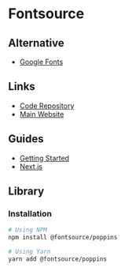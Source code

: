 # Fontsource

<!--
https://github.com/chrsep/grayson/blob/main/src/pages/_app.tsx
-->

## Alternative

- [Google Fonts](/google/google-fonts.md)

## Links

- [Code Repository](https://github.com/fontsource/fontsource)
- [Main Website](https://fontsource.org/)

## Guides

- [Getting Started](https://fontsource.org/docs/getting-started)
- [Next.js](https://fontsource.org/docs/guides/nextjs)

## Library

### Installation

```sh
# Using NPM
npm install @fontsource/poppins

# Using Yarn
yarn add @fontsource/poppins
```
